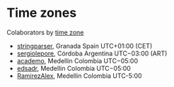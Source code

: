 # Time zones

Colaborators by [time zone][x-timeZoneList]

- [stringparser][u-stringparser], Granada Spain UTC+01:00 (CET)
- [sergiolepore][u-sergiolepore], Córdoba Argentina UTC−03:00 (ART)
- [academo][u-academo], Medellin Colombia UTC−05:00
- [edsadr][u-edsadr], Medellin Colombia UTC−05:00
- [RamirezAlex][u-ramirezalex], Medellin Colombia UTC-5:00

<!--
  u- is for user
  x- is for just a link
 -->

[u-stringparser]: http://github.com/stringparser
[u-sergiolepore]: https://github.com/sergiolepore
[u-academo]: https://github.com/academo
[u-edsadr]: https://github.com/edsadr
[u-ramirezalex]: https://github.com/RamirezAlex
[x-timeZoneList]: http://en.wikipedia.org/wiki/List_of_time_zones_by_country
